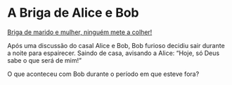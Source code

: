 # A Briga de Alice e Bob

[Briga de marido e mulher, ninguém mete a colher!](briga_ab.png)

Após uma discussão do casal Alice e Bob, Bob furioso decidiu sair durante a noite para espairecer. Saindo de casa, avisando a Alice: “Hoje, só Deus sabe o que será de mim!”

O que aconteceu com Bob durante o período em que esteve fora? 
